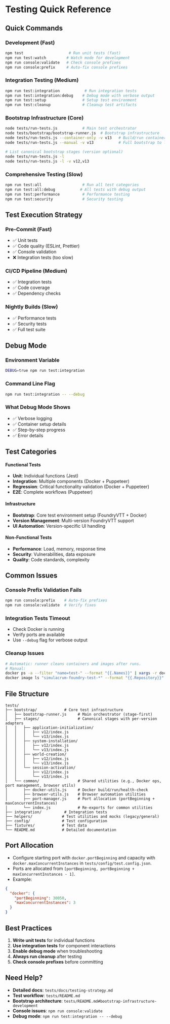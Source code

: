 # Testing Quick Reference

## Quick Commands

### **Development (Fast)**
```bash
npm test                    # Run unit tests (fast)
npm run test:watch         # Watch mode for development
npm run console:validate   # Check console prefixes
npm run console:prefix     # Auto-fix console prefixes
```

### **Integration Testing (Medium)**
```bash
npm run test:integration           # Run integration tests
npm run test:integration:debug    # Debug mode with verbose output
npm run test:setup                # Setup test environment
npm run test:cleanup              # Cleanup test artifacts
```

### **Bootstrap Infrastructure (Core)**
```bash
node tests/run-tests.js           # Main test orchestrator
node tests/bootstrap/bootstrap-runner.js  # Bootstrap infrastructure
node tests/run-tests.js --container-only -v v13   # Build/run container(s), print info, wait ESC, cleanup
node tests/run-tests.js --manual -v v13           # Full bootstrap to live session, wait ESC, cleanup

# List canonical bootstrap stages (version optional)
node tests/run-tests.js -l
node tests/run-tests.js -l -v v12,v13
```

### **Comprehensive Testing (Slow)**
```bash
npm run test:all                  # Run all test categories
npm run test:all:debug           # All tests with debug output
npm run test:performance          # Performance testing
npm run test:security             # Security testing
```

## Test Execution Strategy

### **Pre-Commit (Fast)**
- ✅ Unit tests
- ✅ Code quality (ESLint, Prettier)
- ✅ Console validation
- ❌ Integration tests (too slow)

### **CI/CD Pipeline (Medium)**
- ✅ Integration tests
- ✅ Code coverage
- ✅ Dependency checks

### **Nightly Builds (Slow)**
- ✅ Performance tests
- ✅ Security tests
- ✅ Full test suite

## Debug Mode

### **Environment Variable**
```bash
DEBUG=true npm run test:integration
```

### **Command Line Flag**
```bash
npm run test:integration -- --debug
```

### **What Debug Mode Shows**
- ✅ Verbose logging
- ✅ Container setup details
- ✅ Step-by-step progress
- ✅ Error details

## Test Categories

#### **Functional Tests**
- **Unit**: Individual functions (Jest)
- **Integration**: Multiple components (Docker + Puppeteer)
- **Regression**: Critical functionality validation (Docker + Puppeteer)
- **E2E**: Complete workflows (Puppeteer)

#### **Infrastructure**
- **Bootstrap**: Core test environment setup (FoundryVTT + Docker)
- **Version Management**: Multi-version FoundryVTT support
- **UI Automation**: Version-specific UI handling

#### **Non-Functional Tests**
- **Performance**: Load, memory, response time
- **Security**: Vulnerabilities, data exposure
- **Quality**: Code standards, complexity

## Common Issues

### **Console Prefix Validation Fails**
```bash
npm run console:prefix    # Auto-fix prefixes
npm run console:validate  # Verify fixes
```

### **Integration Tests Timeout**
- Check Docker is running
- Verify ports are available
- Use `--debug` flag for verbose output

### **Cleanup Issues**
```bash
# Automatic: runner cleans containers and images after runs.
# Manual:
docker ps -a --filter "name=test-" --format "{{.Names}}" | xargs -r docker rm -f
docker image ls "simulacrum-foundry-test-*" --format "{{.Repository}}" | xargs -r docker rmi -f
```

## File Structure

```
tests/
├── bootstrap/            # Core test infrastructure
│   ├── bootstrap-runner.js     # Main orchestrator (stage-first)
│   ├── stages/                 # Canonical stages with per-version adapters
│   │   ├── application-initialization/
│   │   │   ├── v12/index.js
│   │   │   └── v13/index.js
│   │   ├── system-installation/
│   │   │   ├── v12/index.js
│   │   │   └── v13/index.js
│   │   ├── world-creation/
│   │   │   ├── v12/index.js
│   │   │   └── v13/index.js
│   │   └── session-activation/
│   │       ├── v12/index.js
│   │       └── v13/index.js
│   └── common/                 # Shared utilities (e.g., Docker ops, port management, browser utils)
│       ├── docker-utils.js     # Docker build/run/health-check
│       ├── browser-utils.js    # Browser automation utilities
│       ├── port-manager.js     # Port allocation (portBeginning + maxConcurrentInstances)
│       └── index.js            # Re-exports for common utilities
├── integration/          # Integration tests
├── helpers/             # Test utilities and mocks (legacy/general)
├── config/              # Test configuration
├── fixtures/            # Test data
└── README.md            # Detailed documentation
```

## Port Allocation

- Configure starting port with `docker.portBeginning` and capacity with `docker.maxConcurrentInstances` in `tests/config/test.config.json`.
- Ports are allocated from `[portBeginning, portBeginning + maxConcurrentInstances - 1]`.
- Example:
```json
{
  "docker": {
    "portBeginning": 30050,
    "maxConcurrentInstances": 3
  }
}
```

## Best Practices

1. **Write unit tests** for individual functions
2. **Use integration tests** for component interactions
3. **Enable debug mode** when troubleshooting
4. **Always run cleanup** after testing
5. **Check console prefixes** before committing

## Need Help?

- **Detailed docs**: `tests/docs/testing-strategy.md`
- **Test workflow**: `tests/README.md`
- **Bootstrap architecture**: `tests/README.md#bootstrap-infrastructure-development`
- **Console issues**: `npm run console:validate`
- **Debug mode**: `npm run test:integration -- --debug`
